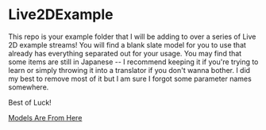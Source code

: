 # Live2DExample
This repo is your example folder that I will be adding to over a series of Live 2D example streams!
You will find a blank slate model for you to use that already has everything separated out for your usage.
You may find that some items are still in Japanese -- I recommend keeping it if you're trying to learn
or simply throwing it into a translator if you don't wanna bother. I did my best to remove most of
it but I am sure I forgot some parameter names somewhere.

Best of Luck!

[Models Are From Here](https://www.live2d.com/en/download/sample-data/)
